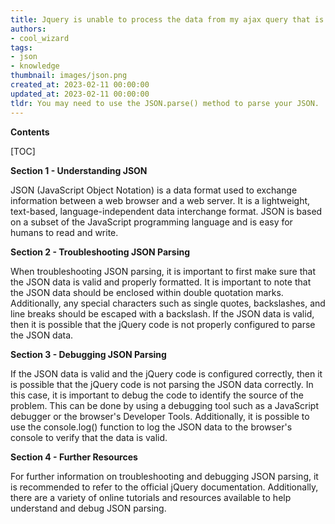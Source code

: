 ```yaml
---
title: Jquery is unable to process the data from my ajax query that is in JSON format
authors:
- cool_wizard
tags:
- json
- knowledge
thumbnail: images/json.png
created_at: 2023-02-11 00:00:00
updated_at: 2023-02-11 00:00:00
tldr: You may need to use the JSON.parse() method to parse your JSON.
---
```


**Contents**

[TOC]

**Section 1 - Understanding JSON**

JSON (JavaScript Object Notation) is a data format used to exchange information between a web browser and a web server. It is a lightweight, text-based, language-independent data interchange format. JSON is based on a subset of the JavaScript programming language and is easy for humans to read and write.

**Section 2 - Troubleshooting JSON Parsing**

When troubleshooting JSON parsing, it is important to first make sure that the JSON data is valid and properly formatted. It is important to note that the JSON data should be enclosed within double quotation marks. Additionally, any special characters such as single quotes, backslashes, and line breaks should be escaped with a backslash. If the JSON data is valid, then it is possible that the jQuery code is not properly configured to parse the JSON data.

**Section 3 - Debugging JSON Parsing**

If the JSON data is valid and the jQuery code is configured correctly, then it is possible that the jQuery code is not parsing the JSON data correctly. In this case, it is important to debug the code to identify the source of the problem. This can be done by using a debugging tool such as a JavaScript debugger or the browser's Developer Tools. Additionally, it is possible to use the console.log() function to log the JSON data to the browser's console to verify that the data is valid.

**Section 4 - Further Resources**

For further information on troubleshooting and debugging JSON parsing, it is recommended to refer to the official jQuery documentation. Additionally, there are a variety of online tutorials and resources available to help understand and debug JSON parsing.
